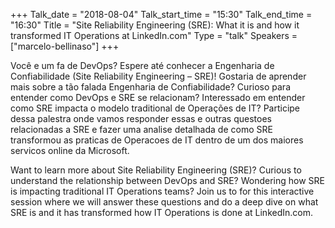 +++
Talk_date = "2018-08-04"
Talk_start_time = "15:30"
Talk_end_time = "16:30"
Title = "Site Reliability Engineering (SRE): What it is and how it transformed IT Operations at LinkedIn.com"
Type = "talk"
Speakers = ["marcelo-bellinaso"]
+++

Você e um fa de DevOps? Espere até conhecer a Engenharia de Confiabilidade (Site Reliability Engineering – SRE)!
Gostaria de aprender mais sobre a tão falada Engenharia de Confiabilidade? Curioso para entender como DevOps e SRE se relacionam? Interessado em entender como SRE impacta o modelo traditional de Operações de IT? Participe dessa palestra onde vamos responder essas e outras questoes relacionadas a SRE e fazer uma analise detalhada de como SRE transformou as praticas de Operacoes de IT dentro de um dos maiores servicos online da Microsoft.

 
Want to learn more about Site Reliability Engineering (SRE)? Curious to understand the relationship between DevOps and SRE? Wondering how SRE is impacting traditional IT Operations teams? Join us to for this interactive session where we will answer these questions and do a deep dive on what SRE is and it has transformed how IT Operations is done at LinkedIn.com.
